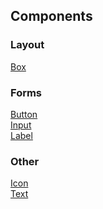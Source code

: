 ## Components

### Layout
[Box](Box.md)<br/>

### Forms
[Button](Button.md)<br/>
[Input](Input.md)<br/>
[Label](Label.md)<br/>

### Other
[Icon](Icon.md)<br/>
[Text](Text.md)<br/>
